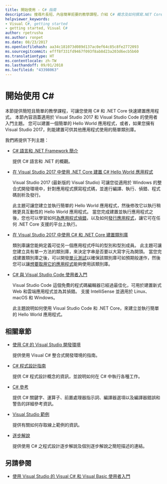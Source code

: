```yaml
---
title: 開始使用 - C# 指南
description: 搜尋片長短、內容簡單扼要的教學課程，介紹 C# 概念及如何撰寫.NET Core 應用程式，協助您快速進入狀況。
helpviewer_keywords:
- Visual C#, getting started
- getting started, Visual C#
author: rpetrusha
ms.author: ronpet
ms.date: 08/23/2017
ms.openlocfilehash: aa34c181073d089d137ac0ef64c85c8fe2772093
ms.sourcegitcommit: efff8f331fd9467f093f8ab8d23a203d6ecb5b60
ms.translationtype: HT
ms.contentlocale: zh-TW
ms.lasthandoff: 09/01/2018
ms.locfileid: "43398063"
---
```

# <a name="get-started-with-c"></a>開始使用 C\#

本節提供簡短且簡單的教學課程，可讓您使用 C# 和 .NET Core 快速建置應用程式。 本節內容涵蓋適用於 Visual Studio 2017 和 Visual Studio Code 的使用者入門主題。 您可以建置一個簡單的 Hello World 應用程式，或者，如果您擁有 Visual Studio 2017，則能建置可供其他應用程式使用的簡單類別庫。

我們將提供下列主題：

* [C# 語言和 .NET Framework 簡介](introduction-to-the-csharp-language-and-the-net-framework.md)

     提供 C# 語言和 .NET 的概觀。

* [在 Visual Studio 2017 中使用 .NET Core 建置 C# Hello World 應用程式](../../core/tutorials/with-visual-studio.md)

   Visual Studio 2017 (最新版的 Visual Studio) 可讓您從適用於 Windows 的整合式開發環境中，針對應用程式撰寫程式碼，並進行編譯、執行、偵錯、程式碼剖析及發行。

   此主題可讓您建立並執行簡單的 Hello World 應用程式，然後修改它以執行稍微更具互動性的 Hello World 應用程式。 當您完成建置並執行應用程式之後，您也可以學習如何[為應用程式偵錯](../../core/tutorials/debugging-with-visual-studio.md)，以及如何[發行應用程式](../../core/tutorials/publishing-with-visual-studio.md)，讓它可在任何 .NET Core 支援的平台上執行。

* [在 Visual Studio 2017 中使用 C# 和 .NET Core 建置類別庫](../../core/tutorials/library-with-visual-studio.md)

   類別庫讓您能夠定義可從另一個應用程式呼叫的型別和型別成員。 此主題可讓您建立具有單一方法的類別庫，來決定字串是否要以大寫字元為開頭。 當您完成建置類別庫之後，可以開發[單元測試](../../core/tutorials/testing-library-with-visual-studio.md)以確保該類別庫可如預期般運作，然後您可以讓[想要取用它的應用程式](../../core/tutorials/consuming-library-with-visual-studio.md)能夠使用該類別庫。

* [C# 與 Visual Studio Code 使用者入門](../../core/tutorials/with-visual-studio-code.md)

   Visual Studio Code 這個免費的程式碼編輯器已經過最佳化，可用於建置新式 Web 和雲端應用程式並為其偵錯。 支援 IntelliSense 並適用於 Linux、macOS 和 Windows。

   此主題說明如何使用 Visual Studio Code 和 .NET Core，來建立並執行簡單的 Hello World 應用程式。

## <a name="related-sections"></a>相關章節

* [使用 C# 的 Visual Studio 開發環境](/visualstudio/csharp-ide/using-the-visual-studio-development-environment-for-csharp)  

    提供使用 Visual C# 整合式開發環境的指南。

* [C# 程式設計指南](../../csharp/programming-guide/index.md)

    提供 C# 程式設計概念的資訊，並說明如何在 C# 中執行各種工作。

* [C# 參考](../../csharp/language-reference/index.md)

    提供 C# 關鍵字、運算子、前置處理器指示詞、編譯器選項以及編譯器錯誤和警告的詳細參考資訊。

* [Visual Studio 範例](/visualstudio/ide/visual-studio-samples)

    提供有關如何存取線上範例的資訊。

* [逐步解說](../../csharp/walkthroughs.md)

    提供使用 C# 之程式設計逐步解說及個別逐步解說之簡短描述的連結。

## <a name="see-also"></a>另請參閱

* [使用 Visual Studio 的 Visual C# 和 Visual Basic 使用者入門](/visualstudio/ide/getting-started-with-visual-csharp-and-visual-basic)
